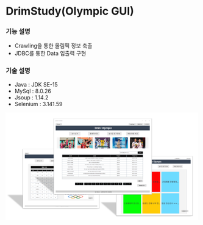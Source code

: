 # DrimStudy(Olympic GUI)

### 기능 설명

* Crawling을 통한 올림픽 정보 축출
* JDBC를 통한 Data 입출력 구현


### 기술 설명

* Java : JDK SE-15
* MySql : 8.0.26
* Jsoup : 1.14.2
* Selenium : 3.141.59


![readme](./readme.png)